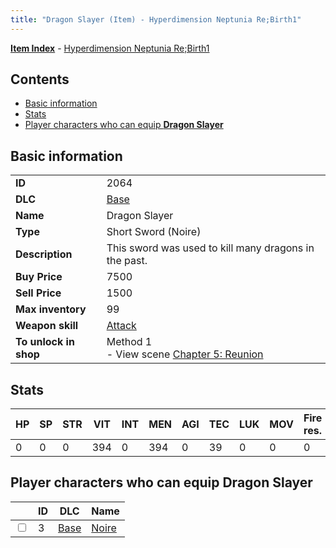 ```yaml
---
title: "Dragon Slayer (Item) - Hyperdimension Neptunia Re;Birth1"
---
```


[**Item Index**](/neptunia/rb1/item/index.html) - [Hyperdimension Neptunia Re;Birth1](/neptunia/rb1)

## Contents

- [Basic information](#basic-information)
- [Stats](#stats)
- [Player characters who can equip **Dragon Slayer**](#player-characters-who-can-equip-dragon-slayer)

## Basic information

|   |   |
| -- | -- |
| **ID** | 2064 |
| **DLC** | [Base](/neptunia/rb1/dlc/1-base.html) |
| **Name** | Dragon Slayer |
| **Type** | Short Sword (Noire) |
| **Description** | This sword was used to kill many dragons in the past. |
| **Buy Price** | 7500 |
| **Sell Price** | 1500 |
| **Max inventory** | 99 |
| **Weapon skill** | [Attack](/neptunia/rb1/skill/1-401-attack.html) |
| **To unlock in shop** | Method 1<br />- View scene [Chapter 5: Reunion](/neptunia/rb1/scene/1-503-chapter-5-reunion.html) |

## Stats

| HP | SP | STR | VIT | INT | MEN | AGI | TEC | LUK | MOV | Fire res. | Ice res. | Wind res. | Lightning res. |
| -- | -- | --- | --- | --- | --- | --- | --- | --- | --- | --------- | -------- | --------- | -------------- |
| 0 | 0 | 0 | 394 | 0 | 394 | 0 | 39 | 0 | 0 | 0 | 0 | 0 | 0 |

## Player characters who can equip **Dragon Slayer**

|    | ID | DLC | Name |
| -- | -- | --- | ---- |
| <input type="checkbox" id="rb1-player-1-3" class="trackbox" /> | 3 | [Base](/neptunia/rb1/dlc/1-base.html) | [Noire](/neptunia/rb1/player/1-3-noire.html) |